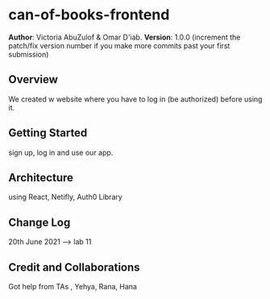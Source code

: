 # can-of-books-frontend

**Author**: Victoria AbuZulof & Omar D'iab.
**Version**: 1.0.0 (increment the patch/fix version number if you make more commits past your first submission)

## Overview

We created w website where you have to log in (be authorized) before using it.

## Getting Started

sign up, log in and use our app.

## Architecture

using React, Netifly, Auth0 Library

## Change Log

20th June 2021 --> lab 11

## Credit and Collaborations

Got help from TAs , Yehya, Rana, Hana
